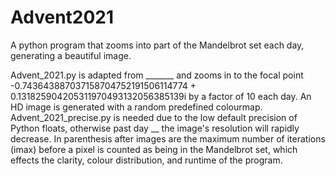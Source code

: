 # Advent2021
A python program that zooms into part of the Mandelbrot set each day, generating a beautiful image.

Advent_2021.py is adapted from _______ and zooms in to the focal point -0.743643887037158704752191506114774 + 0.131825904205311970493132056385139i by a factor of 10 each day. An HD image is generated with a random predefined colourmap.
Advent_2021_precise.py is needed due to the low default precision of Python floats, otherwise past day __ the image's resolution will rapidly decrease.
In parenthesis after images are the maximum number of iterations (imax) before a pixel is counted as being in the Mandelbrot set, which effects the clarity, colour distribution, and runtime of the program.
